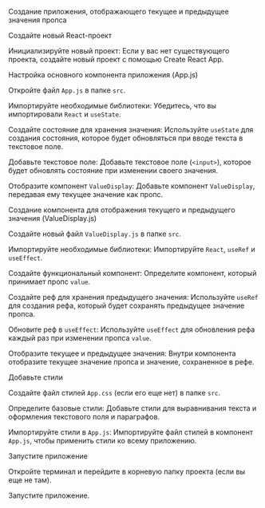 Создание приложения, отображающего текущее и предыдущее значения пропса


Создайте новый React-проект

Инициализируйте новый проект: Если у вас нет существующего проекта, создайте новый проект с помощью Create React App.


Настройка основного компонента приложения (App.js)

Откройте файл `App.js` в папке `src`.


Импортируйте необходимые библиотеки: Убедитесь, что вы импортировали `React` и `useState`.


Создайте состояние для хранения значения: Используйте `useState` для создания состояния, которое будет обновляться при вводе текста в текстовое поле.


Добавьте текстовое поле: Добавьте текстовое поле (`<input>`), которое будет обновлять состояние при изменении своего значения.


Отобразите компонент `ValueDisplay`: Добавьте компонент `ValueDisplay`, передавая ему текущее значение как пропс.


Создание компонента для отображения текущего и предыдущего значения (ValueDisplay.js)

Создайте новый файл `ValueDisplay.js` в папке `src`.


Импортируйте необходимые библиотеки: Импортируйте `React`, `useRef` и `useEffect`.


Создайте функциональный компонент: Определите компонент, который принимает пропс `value`.


Создайте реф для хранения предыдущего значения: Используйте `useRef` для создания рефа, который будет сохранять предыдущее значение пропса.


Обновите реф в `useEffect`: Используйте `useEffect` для обновления рефа каждый раз при изменении пропса `value`.


Отобразите текущее и предыдущее значения: Внутри компонента отобразите текущее значение пропса и значение, сохраненное в рефе.


Добавьте стили

Создайте файл стилей `App.css` (если его еще нет) в папке `src`.


Определите базовые стили: Добавьте стили для выравнивания текста и оформления текстового поля и параграфов.


Импортируйте стили в `App.js`: Импортируйте файл стилей в компонент `App.js`, чтобы применить стили ко всему приложению.


Запустите приложение

Откройте терминал и перейдите в корневую папку проекта (если вы еще не там).


Запустите приложение.